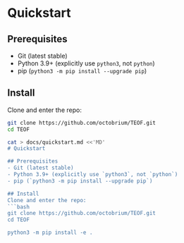 # Quickstart

## Prerequisites
- Git (latest stable)
- Python 3.9+ (explicitly use `python3`, not `python`)
- pip (`python3 -m pip install --upgrade pip`)

## Install
Clone and enter the repo:
```bash
git clone https://github.com/octobrium/TEOF.git
cd TEOF

cat > docs/quickstart.md <<'MD'
# Quickstart

## Prerequisites
- Git (latest stable)
- Python 3.9+ (explicitly use `python3`, not `python`)
- pip (`python3 -m pip install --upgrade pip`)

## Install
Clone and enter the repo:
```bash
git clone https://github.com/octobrium/TEOF.git
cd TEOF

python3 -m pip install -e .

